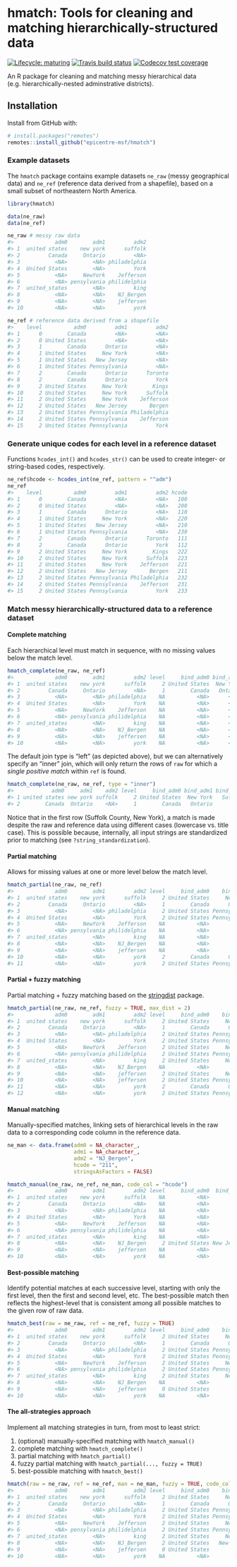 
<!-- README.md is generated from README.Rmd. Please edit that file -->

# hmatch: Tools for cleaning and matching hierarchically-structured data

<!-- badges: start -->

[![Lifecycle:
maturing](https://img.shields.io/badge/lifecycle-maturing-blue.svg)](https://www.tidyverse.org/lifecycle/#maturing)
[![Travis build
status](https://travis-ci.org/epicentre-msf/hmatch.svg?branch=master)](https://travis-ci.org/epicentre-msf/hmatch)
[![Codecov test
coverage](https://codecov.io/gh/epicentre-msf/hmatch/branch/master/graph/badge.svg)](https://codecov.io/gh/epicentre-msf/hmatch?branch=master)
<!-- badges: end -->

An R package for cleaning and matching messy hierarchical data
(e.g. hierarchically-nested adminstrative districts).

## Installation

Install from GitHub with:

``` r
# install.packages("remotes")
remotes::install_github("epicentre-msf/hmatch")
```

### Example datasets

The `hmatch` package contains example datasets `ne_raw` (messy
geographical data) and `ne_ref` (reference data derived from a
shapefile), based on a small subset of northeastern North America.

``` r
library(hmatch)

data(ne_raw)
data(ne_ref)

ne_raw # messy raw data
#>             adm0        adm1         adm2
#> 1  united states    new york      suffolk
#> 2         Canada     Ontario         <NA>
#> 3           <NA>        <NA> philadelphia
#> 4  United States        <NA>         York
#> 5           <NA>     NewYork    Jefferson
#> 6           <NA> pensylvania philidelphia
#> 7  united_states        <NA>         king
#> 8           <NA>        <NA>    NJ_Bergen
#> 9           <NA>        <NA>    jeffersen
#> 10          <NA>        <NA>         york

ne_ref # reference data derived from a shapefile
#>    level          adm0         adm1         adm2
#> 1      0        Canada         <NA>         <NA>
#> 2      0 United States         <NA>         <NA>
#> 3      1        Canada      Ontario         <NA>
#> 4      1 United States     New York         <NA>
#> 5      1 United States   New Jersey         <NA>
#> 6      1 United States Pennsylvania         <NA>
#> 7      2        Canada      Ontario      Toronto
#> 8      2        Canada      Ontario         York
#> 9      2 United States     New York        Kings
#> 10     2 United States     New York      Suffolk
#> 11     2 United States     New York    Jefferson
#> 12     2 United States   New Jersey       Bergen
#> 13     2 United States Pennsylvania Philadelphia
#> 14     2 United States Pennsylvania    Jefferson
#> 15     2 United States Pennsylvania         York
```

### Generate unique codes for each level in a reference dataset

Functions `hcodes_int()` and `hcodes_str()` can be used to create
integer- or string-based codes, respectively.

``` r
ne_ref$hcode <- hcodes_int(ne_ref, pattern = "^adm")
ne_ref
#>    level          adm0         adm1         adm2 hcode
#> 1      0        Canada         <NA>         <NA>   100
#> 2      0 United States         <NA>         <NA>   200
#> 3      1        Canada      Ontario         <NA>   110
#> 4      1 United States     New York         <NA>   220
#> 5      1 United States   New Jersey         <NA>   210
#> 6      1 United States Pennsylvania         <NA>   230
#> 7      2        Canada      Ontario      Toronto   111
#> 8      2        Canada      Ontario         York   112
#> 9      2 United States     New York        Kings   222
#> 10     2 United States     New York      Suffolk   223
#> 11     2 United States     New York    Jefferson   221
#> 12     2 United States   New Jersey       Bergen   211
#> 13     2 United States Pennsylvania Philadelphia   232
#> 14     2 United States Pennsylvania    Jefferson   231
#> 15     2 United States Pennsylvania         York   233
```

### Match messy hierarchically-structured data to a reference dataset

#### Complete matching

Each hierarchical level must match in sequence, with no missing values
below the match level.

``` r
hmatch_complete(ne_raw, ne_ref)
#>             adm0        adm1         adm2 level     bind_adm0 bind_adm1 bind_adm2 hcode
#> 1  united states    new york      suffolk     2 United States  New York   Suffolk   223
#> 2         Canada     Ontario         <NA>     1        Canada   Ontario      <NA>   110
#> 3           <NA>        <NA> philadelphia    NA          <NA>      <NA>      <NA>  <NA>
#> 4  United States        <NA>         York    NA          <NA>      <NA>      <NA>  <NA>
#> 5           <NA>     NewYork    Jefferson    NA          <NA>      <NA>      <NA>  <NA>
#> 6           <NA> pensylvania philidelphia    NA          <NA>      <NA>      <NA>  <NA>
#> 7  united_states        <NA>         king    NA          <NA>      <NA>      <NA>  <NA>
#> 8           <NA>        <NA>    NJ_Bergen    NA          <NA>      <NA>      <NA>  <NA>
#> 9           <NA>        <NA>    jeffersen    NA          <NA>      <NA>      <NA>  <NA>
#> 10          <NA>        <NA>         york    NA          <NA>      <NA>      <NA>  <NA>
```

The default join type is “left” (as depicted above), but we can
alternatively specify an “inner” join, which will only return the rows
of `raw` for which a *single positive match* within `ref` is found.

``` r
hmatch_complete(ne_raw, ne_ref, type = "inner")
#>            adm0     adm1    adm2 level     bind_adm0 bind_adm1 bind_adm2 hcode
#> 1 united states new york suffolk     2 United States  New York   Suffolk   223
#> 2        Canada  Ontario    <NA>     1        Canada   Ontario      <NA>   110
```

Notice that in the first row (Suffolk County, New York), a match is made
despite the raw and reference data using different cases (lowercase
vs. title case). This is possible because, internally, all input
strings are standardized prior to matching (see
`?string_standardization`).

#### Partial matching

Allows for missing values at one or more level below the match level.

``` r
hmatch_partial(ne_raw, ne_ref)
#>             adm0        adm1         adm2 level     bind_adm0    bind_adm1    bind_adm2 hcode
#> 1  united states    new york      suffolk     2 United States     New York      Suffolk   223
#> 2         Canada     Ontario         <NA>     1        Canada      Ontario         <NA>   110
#> 3           <NA>        <NA> philadelphia     2 United States Pennsylvania Philadelphia   232
#> 4  United States        <NA>         York     2 United States Pennsylvania         York   233
#> 5           <NA>     NewYork    Jefferson    NA          <NA>         <NA>         <NA>  <NA>
#> 6           <NA> pensylvania philidelphia    NA          <NA>         <NA>         <NA>  <NA>
#> 7  united_states        <NA>         king    NA          <NA>         <NA>         <NA>  <NA>
#> 8           <NA>        <NA>    NJ_Bergen    NA          <NA>         <NA>         <NA>  <NA>
#> 9           <NA>        <NA>    jeffersen    NA          <NA>         <NA>         <NA>  <NA>
#> 10          <NA>        <NA>         york     2        Canada      Ontario         York   112
#> 11          <NA>        <NA>         york     2 United States Pennsylvania         York   233
```

#### Partial + fuzzy matching

Partial matching + fuzzy matching based on the
[stringdist](https://github.com/markvanderloo/stringdist) package.

``` r
hmatch_partial(ne_raw, ne_ref, fuzzy = TRUE, max_dist = 2)
#>             adm0        adm1         adm2 level     bind_adm0    bind_adm1    bind_adm2 hcode
#> 1  united states    new york      suffolk     2 United States     New York      Suffolk   223
#> 2         Canada     Ontario         <NA>     1        Canada      Ontario         <NA>   110
#> 3           <NA>        <NA> philadelphia     2 United States Pennsylvania Philadelphia   232
#> 4  United States        <NA>         York     2 United States Pennsylvania         York   233
#> 5           <NA>     NewYork    Jefferson     2 United States     New York    Jefferson   221
#> 6           <NA> pensylvania philidelphia     2 United States Pennsylvania Philadelphia   232
#> 7  united_states        <NA>         king     2 United States     New York        Kings   222
#> 8           <NA>        <NA>    NJ_Bergen    NA          <NA>         <NA>         <NA>  <NA>
#> 9           <NA>        <NA>    jeffersen     2 United States     New York    Jefferson   221
#> 10          <NA>        <NA>    jeffersen     2 United States Pennsylvania    Jefferson   231
#> 11          <NA>        <NA>         york     2        Canada      Ontario         York   112
#> 12          <NA>        <NA>         york     2 United States Pennsylvania         York   233
```

#### Manual matching

Manually-specified matches, linking sets of hierarchical levels in the
raw data to a corresponding code column in the reference data.

``` r
ne_man <- data.frame(adm0 = NA_character_,
                     adm1 = NA_character_,
                     adm2 = "NJ_Bergen",
                     hcode = "211",
                     stringsAsFactors = FALSE)

hmatch_manual(ne_raw, ne_ref, ne_man, code_col = "hcode")
#>             adm0        adm1         adm2 level     bind_adm0  bind_adm1 bind_adm2 hcode
#> 1  united states    new york      suffolk    NA          <NA>       <NA>      <NA>  <NA>
#> 2         Canada     Ontario         <NA>    NA          <NA>       <NA>      <NA>  <NA>
#> 3           <NA>        <NA> philadelphia    NA          <NA>       <NA>      <NA>  <NA>
#> 4  United States        <NA>         York    NA          <NA>       <NA>      <NA>  <NA>
#> 5           <NA>     NewYork    Jefferson    NA          <NA>       <NA>      <NA>  <NA>
#> 6           <NA> pensylvania philidelphia    NA          <NA>       <NA>      <NA>  <NA>
#> 7  united_states        <NA>         king    NA          <NA>       <NA>      <NA>  <NA>
#> 8           <NA>        <NA>    NJ_Bergen     2 United States New Jersey    Bergen   211
#> 9           <NA>        <NA>    jeffersen    NA          <NA>       <NA>      <NA>  <NA>
#> 10          <NA>        <NA>         york    NA          <NA>       <NA>      <NA>  <NA>
```

#### Best-possible matching

Identify potential matches at each successive level, starting with only
the first level, then the first and second level, etc. The best-possible
match then reflects the highest-level that is consistent among all
possible matches to the given row of raw data.

``` r
hmatch_best(raw = ne_raw, ref = ne_ref, fuzzy = TRUE)
#>             adm0        adm1         adm2 level     bind_adm0    bind_adm1    bind_adm2 hcode  match_type
#> 1  united states    new york      suffolk     2 United States     New York      Suffolk   223 best_single
#> 2         Canada     Ontario         <NA>     1        Canada      Ontario         <NA>   110 best_single
#> 3           <NA>        <NA> philadelphia     2 United States Pennsylvania Philadelphia   232 best_single
#> 4  United States        <NA>         York     2 United States Pennsylvania         York   233 best_single
#> 5           <NA>     NewYork    Jefferson     2 United States     New York    Jefferson   221 best_single
#> 6           <NA> pensylvania philidelphia     2 United States Pennsylvania Philadelphia   232 best_single
#> 7  united_states        <NA>         king     2 United States     New York        Kings   222 best_single
#> 8           <NA>        <NA>    NJ_Bergen    NA          <NA>         <NA>         <NA>  <NA>        <NA>
#> 9           <NA>        <NA>    jeffersen     0 United States         <NA>         <NA>   200  best_multi
#> 10          <NA>        <NA>         york    NA          <NA>         <NA>         <NA>  <NA>        <NA>
```

#### The all-strategies approach

Implement all matching strategies in turn, from most to least strict:

1.  (optional) manually-specified matching with `hmatch_manual()`
2.  complete matching with `hmatch_complete()`
3.  partial matching with `hmatch_partial()`
4.  fuzzy partial matching with `hmatch_partial(..., fuzzy = TRUE)`
5.  best-possible matching with
`hmatch_best()`

<!-- end list -->

``` r
hmatch(raw = ne_raw, ref = ne_ref, man = ne_man, fuzzy = TRUE, code_col = "hcode")
#>             adm0        adm1         adm2 level     bind_adm0    bind_adm1    bind_adm2 hcode match_type
#> 1  united states    new york      suffolk     2 United States     New York      Suffolk   223   complete
#> 2         Canada     Ontario         <NA>     1        Canada      Ontario         <NA>   110   complete
#> 3           <NA>        <NA> philadelphia     2 United States Pennsylvania Philadelphia   232    partial
#> 4  United States        <NA>         York     2 United States Pennsylvania         York   233    partial
#> 5           <NA>     NewYork    Jefferson     2 United States     New York    Jefferson   221      fuzzy
#> 6           <NA> pensylvania philidelphia     2 United States Pennsylvania Philadelphia   232      fuzzy
#> 7  united_states        <NA>         king     2 United States     New York        Kings   222      fuzzy
#> 8           <NA>        <NA>    NJ_Bergen     2 United States   New Jersey       Bergen   211     manual
#> 9           <NA>        <NA>    jeffersen     0 United States         <NA>         <NA>   200 best_multi
#> 10          <NA>        <NA>         york    NA          <NA>         <NA>         <NA>  <NA>       <NA>
```

